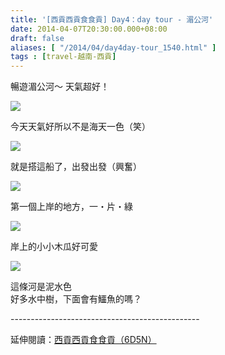```yaml
---
title: '[西貢西貢食食貢] Day4：day tour - 湄公河'
date: 2014-04-07T20:30:00.000+08:00
draft: false
aliases: [ "/2014/04/day4day-tour_1540.html" ]
tags : [travel-越南-西貢]
---
```


暢遊湄公河～ 天氣超好！  

![](/images/saigon4d1.jpg)

今天天氣好所以不是海天一色（笑）  

![](/images/saigon4d.jpg)

就是搭這船了，出發出發（興奮）  

![](/images/saigon4d2.jpg)

第一個上岸的地方，一・片・綠  

![](/images/saigon4d3.jpg)

岸上的小小木瓜好可愛  

![](/images/saigon4d4.jpg)

這條河是泥水色  
好多水中樹，下面會有鱷魚的嗎？  
  
\-----------------------------------------------  
  
延伸閱讀：[西貢西貢食食貢（6D5N）](https://hidie.net/saigon6d5n/)
